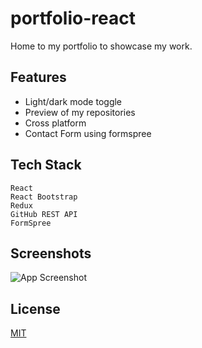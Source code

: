
# portfolio-react

Home to my portfolio to showcase my work.



## Features

- Light/dark mode toggle
- Preview of my repositories
- Cross platform
- Contact Form using formspree


## Tech Stack
    React
    React Bootstrap
    Redux
    GitHub REST API
    FormSpree


## Screenshots

![App Screenshot](https://via.placeholder.com/468x300?text=App+Screenshot+Here)


## License

[MIT](https://choosealicense.com/licenses/mit/)

